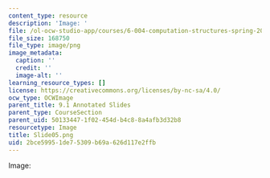 ```yaml
---
content_type: resource
description: 'Image: '
file: /ol-ocw-studio-app/courses/6-004-computation-structures-spring-2017/2bce59951de75309b69a626d117e2ffb_Slide05.png
file_size: 168750
file_type: image/png
image_metadata:
  caption: ''
  credit: ''
  image-alt: ''
learning_resource_types: []
license: https://creativecommons.org/licenses/by-nc-sa/4.0/
ocw_type: OCWImage
parent_title: 9.1 Annotated Slides
parent_type: CourseSection
parent_uid: 50133447-1f02-454d-b4c8-8a4afb3d32b8
resourcetype: Image
title: Slide05.png
uid: 2bce5995-1de7-5309-b69a-626d117e2ffb
---
```

Image: 